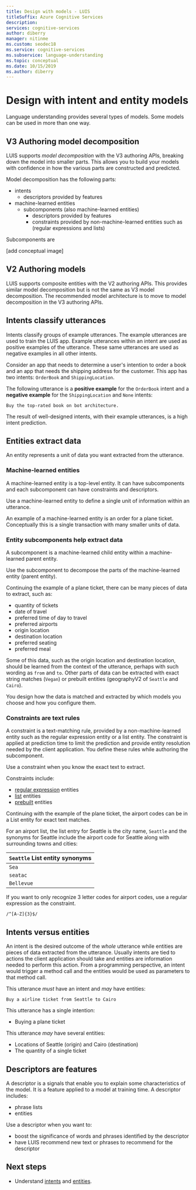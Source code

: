 ```yaml
---
title: Design with models - LUIS
titleSuffix: Azure Cognitive Services
description: 
services: cognitive-services
author: diberry
manager: nitinme
ms.custom: seodec18
ms.service: cognitive-services
ms.subservice: language-understanding
ms.topic: conceptual
ms.date: 10/15/2019
ms.author: diberry
---
```


# Design with intent and entity models 

Language understanding provides several types of models. Some models can be used in more than one way. 

## V3 Authoring model decomposition

LUIS supports _model decomposition_ with the V3 authoring APIs, breaking down the model into smaller parts. This allows you to build your models with confidence in how the various parts are constructed and predicted.

Model decomposition has the following parts:

* intents
    * descriptors provided by features
* machine-learned entities
    * subcomponents (also machine-learned entities)
        * descriptors provided by features 
        * constraints provided by non-machine-learned entities such as (regular expressions and lists)

Subcomponents are 

[add conceptual image]

## V2 Authoring models

LUIS supports composite entities with the V2 authoring APIs. This provides similar model decomposition but is not the same as V3 model decomposition. The recommended model architecture is to move to model decomposition in the V3 authoring APIs. 

## Intents classify utterances

Intents classify groups of example utterances. The example utterances are used to train the LUIS app. Example utterances within an intent are used as positive examples of the utterance. These same utterances are used as negative examples in all other intents.

Consider an app that needs to determine a user's intention to order a book and an app that needs the shipping address for the customer. This app has two intents: `OrderBook` and `ShippingLocation`.

The following utterance is a **positive example** for the `OrderBook` intent and a **negative example** for the `ShippingLocation` and `None` intents: 

`Buy the top-rated book on bot architecture.`

The result of well-designed intents, with their example utterances, is a high intent prediction. 

## Entities extract data

An entity represents a unit of data you want extracted from the utterance. 

### Machine-learned entities

A machine-learned entity is a top-level entity. It can have subcomponents and each subcomponent can have constraints and descriptors. 

Use a machine-learned entity to define a single unit of information within an utterance. 

An example of a machine-learned entity is an order for a plane ticket. Conceptually this is a single transaction with many smaller units of data.


### Entity subcomponents help extract data

A subcomponent is a machine-learned child entity within a machine-learned parent entity. 

Use the subcomponent to decompose the parts of the machine-learned entity (parent entity).

Continuing the example of a plane ticket, there can be many pieces of data to extract, such as:
* quantity of tickets
* date of travel
* preferred time of day to travel
* preferred airports
* origin location
* destination location
* preferred seating 
* preferred meal 

Some of this data, such as the origin location and destination location, should be learned from the context of the utterance, perhaps with such wording as `from` and `to`. Other parts of data can be extracted with exact string matches (`Vegan`) or prebuilt entities (geographyV2 of `Seattle` and `Cairo`). 

You design how the data is matched and extracted by which models you choose and how you configure them.

### Constraints are text rules

A constraint is a text-matching rule, provided by a non-machine-learned entity such as the regular expression entity or a list entity. The constraint is applied at prediction time to limit the prediction and provide entity resolution needed by the client application. You define these rules while authoring the subcomponent. 

Use a constraint when you know the exact text to extract.

Constraints include:

* [regular expression](reference-entity-regular-expression.md) entities
* [list](reference-entity-list.md) entities 
* [prebuilt](luis-reference-prebuilt-entities.md) entities

Continuing with the example of the plane ticket, the airport codes can be in a List entity for exact text matches. 

For an airport list, the list entry for Seattle is the city name, `Seattle` and the synonyms for Seattle include the airport code for Seattle along with surrounding towns and cities:

|`Seattle` List entity synonyms|
|--|
|`Sea`|
|`seatac`|
|`Bellevue`|

If you want to only recognize 3 letter codes for airport codes, use a regular expression as the constraint. 

`/^[A-Z]{3}$/`

## Intents versus entities

An intent is the desired outcome of the _whole_ utterance while entities are pieces of data extracted from the utterance. Usually intents are tied to actions the client application should take and entities are information needed to perform this action. From a programming perspective, an intent would trigger a method call and the entities would be used as parameters to that method call.

This utterance _must_ have an intent and _may_ have entities:

`Buy a airline ticket from Seattle to Cairo`

This utterance has a single intention:

* Buying a plane ticket

This utterance _may_ have several entities:

* Locations of Seattle (origin) and Cairo (destination)
* The quantity of a single ticket

## Descriptors are features

A descriptor is a signals that enable you to explain some characteristics of the model. It is a feature applied to a model at training time. A descriptor includes:

* phrase lists
* entities 

Use a descriptor when you want to:

* boost the significance of words and phrases identified by the descriptor
* have LUIS recommend new text or phrases to recommend for the descriptor

## Next steps

* Understand [intents](luis-concept-intent.md) and [entities](luis-concept-entity-types.md). 